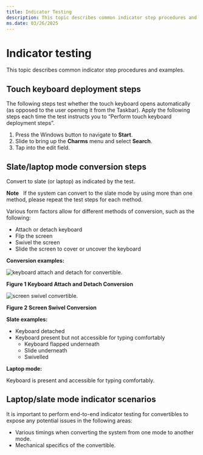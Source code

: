 ```yaml
---
title: Indicator Testing
description: This topic describes common indicator step procedures and examples.
ms.date: 03/26/2025
---
```


# Indicator testing


This topic describes common indicator step procedures and examples.

## <span id="touchkbd"></span><span id="TOUCHKBD"></span>Touch keyboard deployment steps


The following steps test whether the touch keyboard opens automatically (as opposed to the user opening it from the Taskbar). Apply the following steps each time the test instructs you to “Perform touch keyboard deployment steps”.

1.  Press the Windows button to navigate to **Start**.
2.  Slide to bring up the **Charms** menu and select **Search**.
3.  Tap into the edit field.

## <span id="conv"></span><span id="CONV"></span>Slate/laptop mode conversion steps


Convert to slate (or laptop) as indicated by the test.

**Note**  
If the system can convert to the slate mode by using more than one method, please repeat the test steps for each method.

Various form factors allow for different methods of conversion, such as the following:

-   Attach or detach keyboard
-   Flip the screen
-   Swivel the screen
-   Slide the screen to cover or uncover the keyboard

**Conversion examples:**

![keyboard attach and detach for convertible.](images/keyboardattachdetachconvertible.jpg)

**Figure 1 Keyboard Attach and Detach Conversion**

![screen swivel convertible.](images/screenswivelconvertible.jpg)

**Figure 2 Screen Swivel Conversion**

 

**Slate examples:**

-   Keyboard detached
-   Keyboard present but not accessible for typing comfortably
    -   Keyboard flapped underneath
    -   Slide underneath
    -   Swivelled

**Laptop mode:**

Keyboard is present and accessible for typing comfortably.

## <span id="Laptop_slate_mode_indicator_scenarios"></span><span id="laptop_slate_mode_indicator_scenarios"></span><span id="LAPTOP_SLATE_MODE_INDICATOR_SCENARIOS"></span>Laptop/slate mode indicator scenarios


It is important to perform end-to-end indicator testing for convertibles to expose any potential issues in the following areas:

-   Various timings when converting the system from one mode to another mode.
-   Mechanical specifics of the convertible.

 

 




